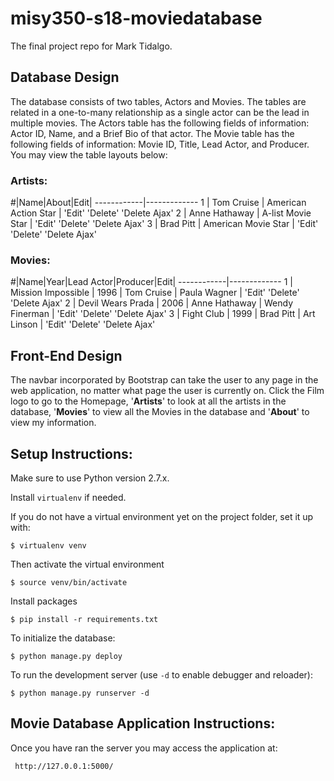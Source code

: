 # misy350-s18-moviedatabase
The final project repo for Mark Tidalgo.

## Database Design

The database consists of two tables, Actors and Movies. The tables are related in a one-to-many relationship as a single actor can be the lead in multiple movies. The Actors table has the following fields of information: Actor ID, Name, and a Brief Bio of that actor. The Movie table has the following fields of information: Movie ID, Title, Lead Actor, and Producer. You may view the table layouts below:

### Artists:

#|Name|About|Edit|
------------|-------------
1 | Tom Cruise    | American Action Star | 'Edit' 'Delete' 'Delete Ajax'
2 | Anne Hathaway | A-list Movie Star    | 'Edit' 'Delete' 'Delete Ajax'
3 | Brad Pitt     | American Movie Star  | 'Edit' 'Delete' 'Delete Ajax'

### Movies:

#|Name|Year|Lead Actor|Producer|Edit|
------------|-------------
1 | Mission Impossible | 1996 | Tom Cruise    | Paula Wagner   | 'Edit' 'Delete' 'Delete Ajax'
2 | Devil Wears Prada  | 2006 | Anne Hathaway | Wendy Finerman | 'Edit' 'Delete' 'Delete Ajax'
3 | Fight Club         | 1999 | Brad Pitt     | Art Linson     | 'Edit' 'Delete' 'Delete Ajax'




## Front-End Design

The navbar incorporated by Bootstrap can take the user to any page in the web application, no matter what page the user is currently on. Click the Film logo to go to the Homepage, '**Artists**' to look at all the artists in the database, '**Movies**' to view all the Movies in the database and '**About**' to view my information.


## Setup Instructions:

Make sure to use Python version 2.7.x.

Install `virtualenv` if needed.

If you do not have a virtual environment yet on the project folder, set it up with:

    $ virtualenv venv

Then activate the virtual environment

    $ source venv/bin/activate

Install packages

    $ pip install -r requirements.txt

To initialize the database:

    $ python manage.py deploy

To run the development server (use `-d` to enable debugger and reloader):

    $ python manage.py runserver -d

## Movie Database Application Instructions:

Once you have ran the server you may access the application at:

     http://127.0.0.1:5000/
